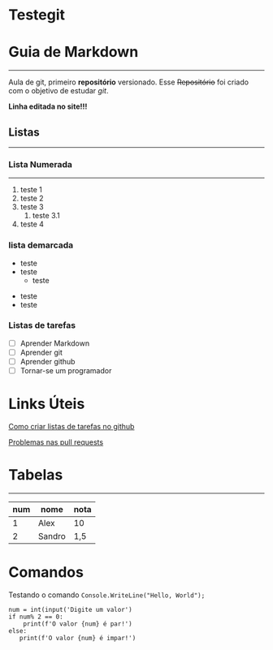 # Testegit

# Guia de Markdown
***
 Aula de git, primeiro __repositório__ versionado.
Esse ~~Repositório~~ foi criado com o objetivo de estudar *git*.

**Linha editada no site!!!**

## Listas
***
### Lista Numerada
---
1. teste 1
1. teste 2
1. teste 3
   1. teste 3.1
1. teste 4

### lista demarcada

* teste
* teste
   * teste
- teste
- teste

### Listas de tarefas

- [ ] Aprender Markdown
- [ ] Aprender git
- [ ] Aprender github
- [ ] Tornar-se um programador

# Links Úteis

[Como criar listas de tarefas no github](https://docs.github.com/pt/github/managing-your-work-on-github/about-task-lists)

[Problemas nas pull requests](https://docs.github.com/pt/github/managing-your-work-on-github/assigning-issues-and-pull-requests-to-other-github-users)

# Tabelas
---

num | nome | nota
---|---|---
1 | Alex | 10
2 | Sandro | 1,5

# Comandos

Testando o comando `Console.WriteLine("Hello, World");`

```
num = int(input('Digite um valor')
if num% 2 == 0:
    print(f'O valor {num} é par!')
else:
   print(f'O valor {num} é impar!')

```
